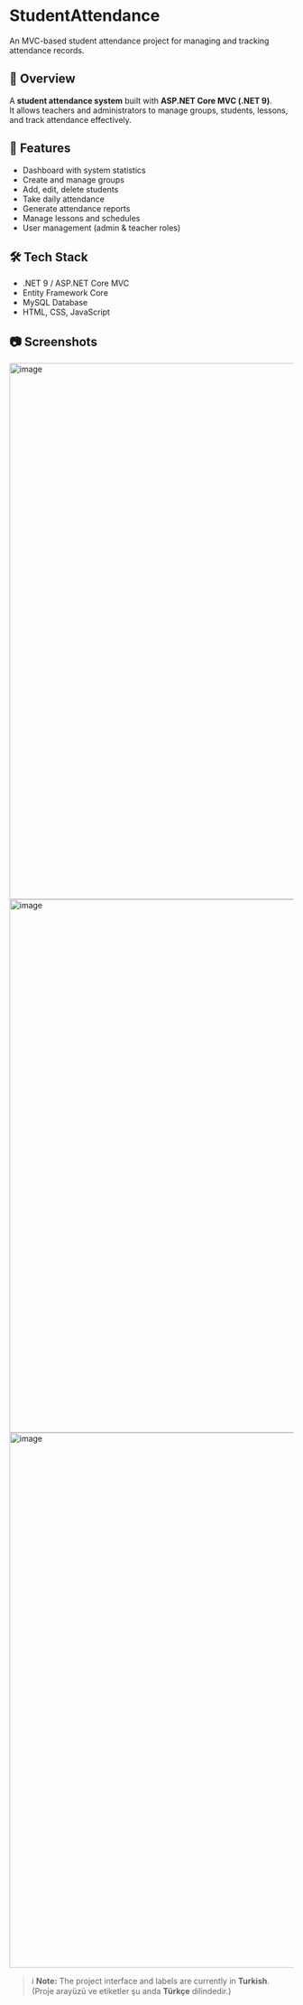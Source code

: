 # StudentAttendance
An MVC-based student attendance project for managing and tracking attendance records.

## 📌 Overview
A **student attendance system** built with **ASP.NET Core MVC (.NET 9)**.  
It allows teachers and administrators to manage groups, students, lessons, and track attendance effectively.

## 🚀 Features
- Dashboard with system statistics  
- Create and manage groups  
- Add, edit, delete students  
- Take daily attendance  
- Generate attendance reports  
- Manage lessons and schedules  
- User management (admin & teacher roles)  

## 🛠️ Tech Stack
- .NET 9 / ASP.NET Core MVC  
- Entity Framework Core  
- MySQL Database  
- HTML, CSS, JavaScript  

## 📷 Screenshots
<img width="1900" height="949" alt="image" src="https://github.com/user-attachments/assets/ebab0624-9710-43a7-8f6f-cd8a8be627de" />
<img width="1919" height="944" alt="image" src="https://github.com/user-attachments/assets/96e1ac80-107b-4667-a84b-e371468d1b69" />
<img width="1901" height="947" alt="image" src="https://github.com/user-attachments/assets/166081cc-0fad-4b38-b704-df89c25ec3e6" />

> ℹ️ **Note:** The project interface and labels are currently in **Turkish**.  
> (Proje arayüzü ve etiketler şu anda **Türkçe** dilindedir.)
